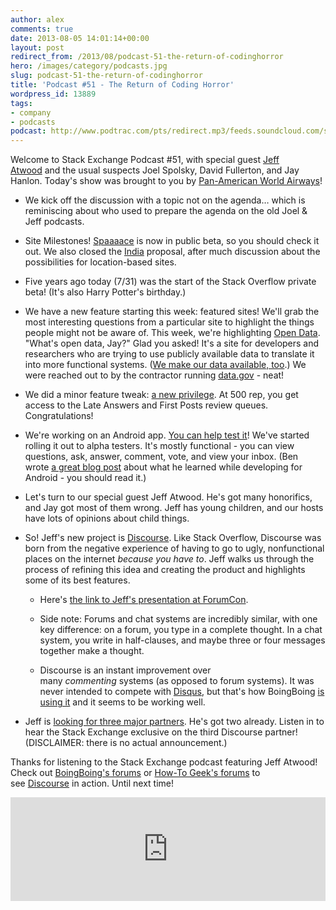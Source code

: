 ```yaml
---
author: alex
comments: true
date: 2013-08-05 14:01:14+00:00
layout: post
redirect_from: /2013/08/podcast-51-the-return-of-codinghorror
hero: /images/category/podcasts.jpg
slug: podcast-51-the-return-of-codinghorror
title: 'Podcast #51 - The Return of Coding Horror'
wordpress_id: 13889
tags:
- company
- podcasts
podcast: http://www.podtrac.com/pts/redirect.mp3/feeds.soundcloud.com/stream/104100512-stack-exchange-stack-exchange-podcast-51.mp3
---
```


Welcome to Stack Exchange Podcast #51, with special guest [Jeff Atwood](http://www.codinghorror.com/) and the usual suspects Joel Spolsky, David Fullerton, and Jay Hanlon. Today's show was brought to you by [Pan-American World Airways](http://www.panam.org/)!



	
  * We kick off the discussion with a topic not on the agenda… which is reminiscing about who used to prepare the agenda on the old Joel & Jeff podcasts.

	
  * Site Milestones! [Spaaaace](http://space.stackexchange.com/) is now in public beta, so you should check it out. We also closed the [India](http://area51.stackexchange.com/proposals/40807/india) proposal, after much discussion about the possibilities for location-based sites.

	
  * Five years ago today (7/31) was the start of the Stack Overflow private beta! (It's also Harry Potter's birthday.)

	
  * We have a new feature starting this week: featured sites! We'll grab the most interesting questions from a particular site to highlight the things people might not be aware of. This week, we're highlighting [Open Data](http://opendata.stackexchange.com/). "What's open data, Jay?" Glad you asked! It's a site for developers and researchers who are trying to use publicly available data to translate it into more functional systems. ([We make our data available, too](http://data.stackexchange.com/).) We were reached out to by the contractor running [data.gov](http://www.data.gov/) - neat!

	
  * We did a minor feature tweak: [a new privilege](http://stackoverflow.com/help/privileges/access-review-queues). At 500 rep, you get access to the Late Answers and First Posts review queues. Congratulations!

	
  * We're working on an Android app. [You can help test it](http://meta.stackoverflow.com/questions/190200/help-us-test-the-alpha-version-of-our-android-app)! We've started rolling it out to alpha testers. It's mostly functional - you can view questions, ask, answer, comment, vote, and view your inbox. (Ben wrote [a great blog post](http://balpha.de/2013/07/android-development-what-i-wish-i-had-known-earlier/) about what he learned while developing for Android - you should read it.)

	
  * Let's turn to our special guest Jeff Atwood. He's got many honorifics, and Jay got most of them wrong. Jeff has young children, and our hosts have lots of opinions about child things.

	
  * So! Jeff's new project is [Discourse](http://www.discourse.org/). Like Stack Overflow, Discourse was born from the negative experience of having to go to ugly, nonfunctional places on the internet _because you have to_. Jeff walks us through the process of refining this idea and creating the product and highlights some of its best features.

	
    * Here's [the link to Jeff's presentation at ForumCon](http://blog.discourse.org/2013/06/forums-are-dead-long-live-forums/).

	
    * Side note: Forums and chat systems are incredibly similar, with one key difference: on a forum, you type in a complete thought. In a chat system, you write in half-clauses, and maybe three or four messages together make a thought.

	
    * Discourse is an instant improvement over many _commenting_ systems (as opposed to forum systems). It was never intended to compete with [Disqus](http://disqus.com/), but that's how BoingBoing [is using it](http://bbs.boingboing.net/) and it seems to be working well.




	
  * Jeff is [looking for three major partners](http://www.discourse.org/buy/). He's got two already. Listen in to hear the Stack Exchange exclusive on the third Discourse partner! (DISCLAIMER: there is no actual announcement.)


Thanks for listening to the Stack Exchange podcast featuring Jeff Atwood! Check out [BoingBoing's forums](http://bbs.boingboing.net/) or [How-To Geek's forums](http://discuss.howtogeek.com/) to see [Discourse](http://www.discourse.org/) in action. Until next time!


<iframe src="https://w.soundcloud.com/player/?url=http%3A%2F%2Fapi.soundcloud.com%2Ftracks%2F104100512" height="166" width="100%" frameborder="no" scrolling="no"></iframe></p>